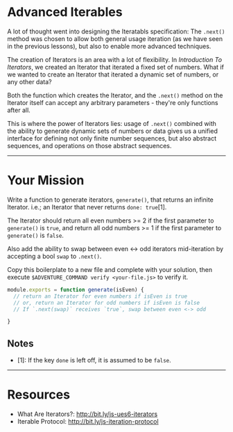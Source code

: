 # Advanced Iterables

A lot of thought went into designing the Iteratabls specification: The `.next()`
method was chosen to allow both general usage iteration (as we have seen in the
previous lessons), but also to enable more advanced techniques.

The creation of Iterators is an area with a lot of flexibility. In _Introduction
To Iterators_, we created an Iterator that iterated a fixed set of numbers.
What if we wanted to create an Iterator that iterated a dynamic set of numbers,
or any other data?

Both the function which creates the Iterator, and the `.next()` method on the
Iterator itself can accept any arbitrary parameters - they're only functions
after all.

This is where the power of Iterators lies: usage of `.next()` combined with the
ability to generate dynamic sets of numbers or data gives us a unified interface
for defining not only finite number sequences, but also abstract sequences, and
operations on those abstract sequences.

----

# Your Mission

Write a function to generate iterators, `generate()`, that returns an infinite
Iterator. i.e.; an Iterator that never returns `done: true`[1].

The Iterator should return all even numbers >= 2 if the first parameter to
`generate()` is `true`, and return all odd numbers >= 1 if the first parameter
to `generate()` is `false`.

Also add the ability to swap between even <-> odd iterators mid-iteration by
accepting a bool `swap` to `.next()`.

Copy this boilerplate to a new file and complete with your solution, then
execute `$ADVENTURE_COMMAND verify <your-file.js>` to verify it.

```js
module.exports = function generate(isEven) {
  // return an Iterator for even numbers if isEven is true
  // or, return an Iterator for odd numbers if isEven is false
  // If `.next(swap)` receives `true`, swap between even <-> odd

}
```

## Notes

 * [1]: If the key `done` is left off, it is assumed to be `false`.

----

# Resources

 * What Are Iterators?: http://bit.ly/js-ues6-iterators
 * Iterable Protocol: http://bit.ly/js-iteration-protocol
